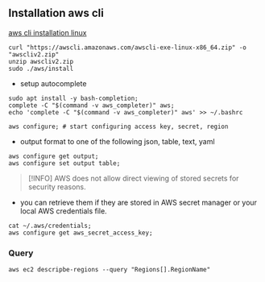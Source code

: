 ## Installation aws cli
[aws cli installation linux](https://docs.aws.amazon.com/cli/latest/userguide/getting-started-install.html)
```shell
curl "https://awscli.amazonaws.com/awscli-exe-linux-x86_64.zip" -o "awscliv2.zip"
unzip awscliv2.zip
sudo ./aws/install

```

- setup autocomplete
```shell
sudo apt install -y bash-completion;
complete -C "$(command -v aws_completer)" aws; 
echo 'complete -C "$(command -v aws_completer)" aws' >> ~/.bashrc
```

```shell
aws configure; # start configuring access key, secret, region
```
- output format to one of the following json, table, text, yaml
```shell
aws configure get output;
aws configure set output table;
```

> [!INFO] AWS does not allow direct viewing of stored secrets for security reasons.
- you can retrieve them if they are stored in AWS secret manager or your local AWS credentials file.

```shell
cat ~/.aws/credentials;
aws configure get aws_secret_access_key;
```
### Query
```shell
aws ec2 descripbe-regions --query "Regions[].RegionName"
```